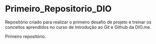 # Primeiro_Repositorio_DIO
Repositório criado para realizar o primeiro desafio de projeto e  treinar os conceitos aprendidos no curso de Introdução ao Git e Github da DIO.me.


Primeiro repositório.
